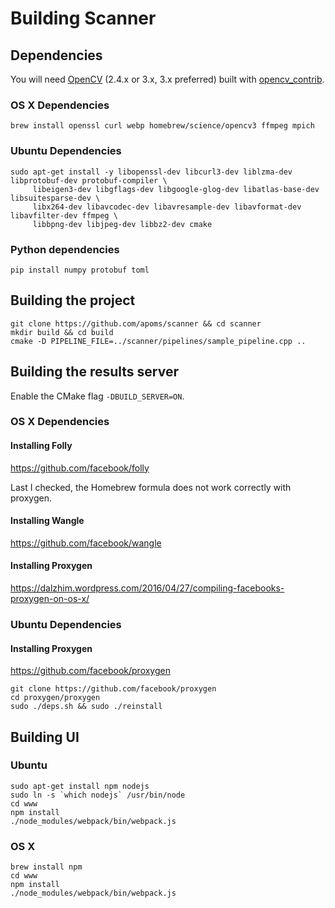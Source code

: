 # Building Scanner

## Dependencies

You will need [OpenCV](https://github.com/opencv/opencv) (2.4.x or 3.x, 3.x preferred) built with [opencv_contrib](https://github.com/opencv/opencv_contrib/).

### OS X Dependencies
```
brew install openssl curl webp homebrew/science/opencv3 ffmpeg mpich
```
### Ubuntu Dependencies

```
sudo apt-get install -y libopenssl-dev libcurl3-dev liblzma-dev libprotobuf-dev protobuf-compiler \
     libeigen3-dev libgflags-dev libgoogle-glog-dev libatlas-base-dev libsuitesparse-dev \
     libx264-dev libavcodec-dev libavresample-dev libavformat-dev libavfilter-dev ffmpeg \
     libbpng-dev libjpeg-dev libbz2-dev cmake
```

### Python dependencies

```
pip install numpy protobuf toml
```

## Building the project

```
git clone https://github.com/apoms/scanner && cd scanner
mkdir build && cd build
cmake -D PIPELINE_FILE=../scanner/pipelines/sample_pipeline.cpp ..
```

## Building the results server
Enable the CMake flag `-DBUILD_SERVER=ON`.

### OS X Dependencies
#### Installing Folly
https://github.com/facebook/folly

Last I checked, the Homebrew formula does not work correctly with proxygen.
#### Installing Wangle
https://github.com/facebook/wangle
#### Installing Proxygen
https://dalzhim.wordpress.com/2016/04/27/compiling-facebooks-proxygen-on-os-x/

### Ubuntu Dependencies

#### Installing Proxygen
https://github.com/facebook/proxygen
```
git clone https://github.com/facebook/proxygen
cd proxygen/proxygen
sudo ./deps.sh && sudo ./reinstall
```

## Building UI

### Ubuntu
```
sudo apt-get install npm nodejs
sudo ln -s `which nodejs` /usr/bin/node
cd www
npm install
./node_modules/webpack/bin/webpack.js
```

### OS X
```
brew install npm
cd www
npm install
./node_modules/webpack/bin/webpack.js
```

